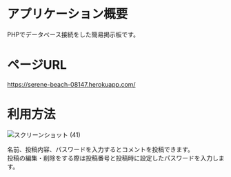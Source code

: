 # アプリケーション概要
PHPでデータベース接続をした簡易掲示板です。

# ページURL
https://serene-beach-08147.herokuapp.com/

# 利用方法
![スクリーンショット (41)](https://user-images.githubusercontent.com/89728838/162612045-2e42393b-a90e-46d9-aa7a-259c7de3dc06.png)

名前、投稿内容、パスワードを入力するとコメントを投稿できます。<br>
投稿の編集・削除をする際は投稿番号と投稿時に設定したパスワードを入力します。
